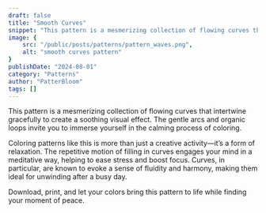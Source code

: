 ```yaml
---
draft: false
title: "Smooth Curves"
snippet: "This pattern is a mesmerizing collection of flowing curves that intertwine gracefully to create a soothing visual effect."
image: {
    src: "/public/posts/patterns/pattern_waves.png",
    alt: "smooth curves pattern"
}
publishDate: "2024-08-01"
category: "Patterns"
author: "PatterBloom"
tags: []
---
```


This pattern is a mesmerizing collection of flowing curves that intertwine gracefully to create a soothing visual effect. The gentle arcs and organic loops invite you to immerse yourself in the calming process of coloring.

Coloring patterns like this is more than just a creative activity—it’s a form of relaxation. The repetitive motion of filling in curves engages your mind in a meditative way, helping to ease stress and boost focus. Curves, in particular, are known to evoke a sense of fluidity and harmony, making them ideal for unwinding after a busy day.

Download, print, and let your colors bring this pattern to life while finding your moment of peace.